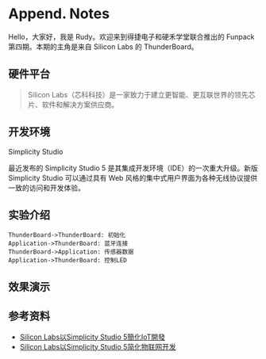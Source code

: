 # Append. Notes



Hello，大家好，我是 Rudy。欢迎来到得捷电子和硬禾学堂联合推出的 Funpack 第四期。本期的主角是来自 Silicon Labs 的 ThunderBoard。



## 硬件平台





> Silicon Labs（芯科科技）是一家致力于建立更智能、更互联世界的领先芯片、软件和解决方案供应商。



## 开发环境

Simplicity Studio

最近发布的 Simplicity Studio 5 是其集成开发环境（IDE）的一次重大升级。新版 Simplicity Studio 可以通过具有 Web 风格的集中式用户界面为各种无线协议提供一致的访问和开发体验。



## 实验介绍

```sequence
ThunderBoard->ThunderBoard: 初始化
Application->ThunderBoard: 蓝牙连接
ThunderBoard->Application: 传感器数据
Application->ThunderBoard: 控制LED
```





## 效果演示





## 参考资料

- [Silicon Labs以Simplicity Studio 5簡化IoT開發](https://www.silabs.com/community/chinese-blog.entry.html/2020/09/11/silicon_labs_simplicitystudio5iot-OOQk)
- [Silicon Labs以Simplicity Studio 5简化物联网开发](https://www.21ic.com/article/871760.html)